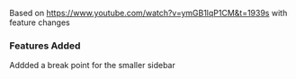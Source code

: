 Based on https://www.youtube.com/watch?v=ymGB1lqP1CM&t=1939s with feature changes 

### Features Added
Addded a break point for the smaller sidebar
